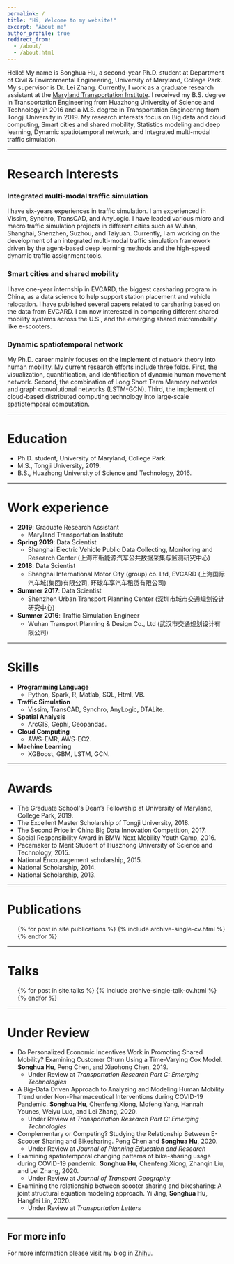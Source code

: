 ```yaml
---
permalink: /
title: "Hi, Welcome to my website!"
excerpt: "About me"
author_profile: true
redirect_from: 
  - /about/
  - /about.html
---
```


Hello! My name is Songhua Hu, a second-year Ph.D. student at Department of Civil & Environmental Engineering, University of Maryland, College Park. 
My supervisor is Dr. Lei Zhang. Currently, I work as a graduate research assistant at the [Maryland Transportation Institute](https://mti.umd.edu/).
I received my B.S. degree in Transportation Engineering from Huazhong University of Science and Technology in 2016 and a M.S. degree in Transportation Engineering from Tongji University in 2019. My research interests focus on Big data and cloud computing, Smart cities and shared mobility, Statistics modeling and deep learning, Dynamic spatiotemporal network, and Integrated multi-modal traffic simulation. 

***

Research Interests
======
### Integrated multi-modal traffic simulation
I have six-years experiences in traffic simulation. 
I am experienced in Vissim, Synchro, TransCAD, and AnyLogic. 
I have leaded various micro and macro traffic simulation projects in different cities such as Wuhan, Shanghai, Shenzhen, Suzhou, and Taiyuan. 
Currently, I am working on the development of an integrated multi-modal traffic simulation framework driven by the agent-based deep learning methods and the high-speed dynamic traffic assignment tools.

### Smart cities and shared mobility
I have one-year internship in EVCARD, the biggest carsharing program in China, as a data science to help support station placement and vehicle relocation. 
I have published several papers related to carsharing based on the data from EVCARD. 
I am now interested in comparing different shared mobility systems across the U.S., and the emerging shared micromobility like e-scooters. 

### Dynamic spatiotemporal network
My Ph.D. career mainly focuses on the implement of network theory into human mobility. My current research efforts include three folds.
First, the visualization, quantification, and identification of dynamic human movement network.
Second, the combination of Long Short Term Memory networks and graph convolutional networks (LSTM-GCN).
Third, the implement of cloud-based distributed computing technology into large-scale spatiotemporal computation.

***

Education
======
* Ph.D. student, University of Maryland, College Park.
* M.S., Tongji University, 2019.
* B.S., Huazhong University of Science and Technology, 2016.

***

Work experience
======
* **2019**: Graduate Research Assistant
  * Maryland Transportation Institute
* **Spring 2019**: Data Scientist
  * Shanghai Electric Vehicle Public Data Collecting, Monitoring and Research Center (上海市新能源汽车公共数据采集与监测研究中心)
* **2018**: Data Scientist
  * Shanghai International Motor City (group) co. Ltd, EVCARD (上海国际汽车城(集团)有限公司, 环球车享汽车租赁有限公司)
* **Summer 2017**: Data Scientist
  * Shenzhen Urban Transport Planning Center (深圳市城市交通规划设计研究中心)
* **Summer 2016**: Traffic Simulation Engineer
  * Wuhan Transport Planning & Design Co., Ltd (武汉市交通规划设计有限公司)

***

Skills
======
* **Programming Language**
    * Python, Spark, R, Matlab, SQL, Html, VB.
* **Traffic Simulation**
    * Vissim, TransCAD, Synchro, AnyLogic, DTALite.
* **Spatial Analysis**
    * ArcGIS, Gephi, Geopandas.
* **Cloud Computing**
    * AWS-EMR, AWS-EC2.
* **Machine Learning**
    * XGBoost, GBM, LSTM, GCN.

***

Awards
======
* The Graduate School's Dean’s Fellowship at University of Maryland, College Park, 2019.
* The Excellent Master Scholarship of Tongji University, 2018.
* The Second Price in China Big Data Innovation Competition, 2017.
* Social Responsibility Award in BMW Next Mobility Youth Camp, 2016.
* Pacemaker to Merit Student of Huazhong University of Science and Technology, 2015.
* National Encouragement scholarship, 2015.
* National Scholarship, 2014.
* National Scholarship, 2013.

***

Publications
======
  <ul>{% for post in site.publications %}
    {% include archive-single-cv.html %}
  {% endfor %}</ul>
 
***

Talks
======
  <ul>{% for post in site.talks %}
    {% include archive-single-talk-cv.html %}
  {% endfor %}</ul>

***

Under Review
======
* Do Personalized Economic Incentives Work in Promoting Shared Mobility? Examining Customer Churn Using a Time-Varying Cox Model.
**Songhua Hu**, Peng Chen, and Xiaohong Chen, 2019.
    * Under Review at *Transportation Research Part C: Emerging Technologies*
* A Big-Data Driven Approach to Analyzing and Modeling Human Mobility Trend under Non-Pharmaceutical Interventions during COVID-19 Pandemic. 
**Songhua Hu**, Chenfeng Xiong, Mofeng Yang, Hannah Younes, Weiyu Luo, and Lei Zhang, 2020.
    * Under Review at *Transportation Research Part C: Emerging Technologies*
* Complementary or Competing? Studying the Relationship Between E-Scooter Sharing and Bikesharing.
Peng Chen and **Songhua Hu**, 2020.
    * Under Review at *Journal of Planning Education and Research*
* Examining spatiotemporal changing patterns of bike-sharing usage during COVID-19 pandemic.
**Songhua Hu**, Chenfeng Xiong, Zhanqin Liu, and Lei Zhang, 2020.
    * Under Review at *Journal of Transport Geography*
* Examining the relationship between scooter sharing and bikesharing: A joint structural equation modeling approach.
Yi Jing, **Songhua Hu**, Hangfei Lin, 2020.
    * Under Review at *Transportation Letters*
  

***

For more info
------
For more information please visit my blog in [Zhihu](https://zhuanlan.zhihu.com/songhuahu).
